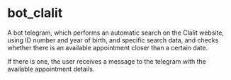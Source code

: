 # bot_clalit

A bot telegram, which performs an automatic search on the Clalit website, using ID number and year of birth, and specific search data, and checks whether there is an available appointment closer than a certain date. 

If there is one, the user receives a message to the telegram with the available appointment details.
